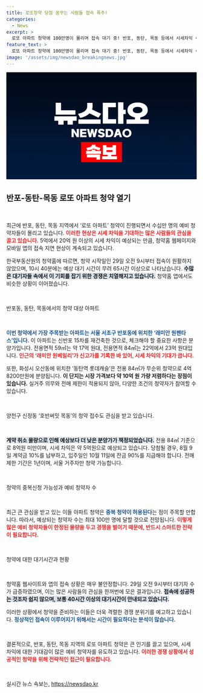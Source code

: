 ```yaml
---
title: 로또청약 당첨 꿈꾸는 사람들 접속 폭주!
categories:
  - News
excerpt: >
  로또 아파트 청약에 100만명이 몰리며 접속 대기 중! 반포, 동탄, 목동 등에서 시세차익 수십억 기대 속, 인파로 정체된 청약홈. 지금이 기회! 클릭하셔서 자세히 알아보세요!
feature_text: >
  로또 아파트 청약에 100만명이 몰리며 접속 대기 중! 반포, 동탄, 목동 등에서 시세차익 수십억 기대 속, 인파로 정체된 청약홈. 지금이 기회! 클릭하셔서 자세히 알아보세요!
image: '/assets/img/newsdao_breakingnews.jpg'
---
```


<p><img src="/assets/img/newsdao_breakingnews.jpg" alt="ranknews 속보" /></p>

<h2 data-ke-size="size26">반포-동탄-목동 로또 아파트 청약 열기</h2>

<p data-ke-size="size16">&nbsp;</p>

<p>최근에 반포, 동탄, 목동 지역에서 ‘로또 아파트’ 청약이 진행되면서 수십만 명의 예비 청약자들이 몰리고 있습니다. <b><span style="color: #ee2323;">이러한 현상은 시세 차익을 기대하는 많은 사람들의 관심을 끌고 있습니다.</span></b> 5억에서 20억 원 이상의 시세 차익이 예상되는 만큼, 청약홈 웹페이지와 모바일 앱의 접속 지연 현상이 계속되고 있습니다. </p>

<p>한국부동산원의 청약홈에 따르면, 청약 시작일인 29일 오전 9시부터 접속이 원활하지 않았으며, 10시 40분에는 예상 대기 시간이 무려 65시간 이상으로 나타났습니다. <b><span style="background-color: #21538527;">수많은 대기자들 속에서 이 기회를 잡기 위한 경쟁은 치열해지고 있습니다.</span></b> 청약홈 앱에서도 비슷한 상황이 이어졌습니다. </p>

<p data-ke-size="size16">&nbsp;</p>

<p>반포동, 동탄, 목동에서의 청약 대상 아파트</p>

<p data-ke-size="size16">&nbsp;</p>

<p><b><span style="color: #1a5490;">이번 청약에서 가장 주목받는 아파트는 서울 서초구 반포동에 위치한 ‘래미안 원펜타스’입니다.</span></b> 이 아파트는 신반포 15차를 재건축한 것으로, 체크해야 할 중요한 사항은 분양가입니다. 전용면적 59㎡는 약 17억 원대, 전용면적 84㎡는 22억에서 23억 원대입니다. <b><span style="color: #ee2323;">인근의 ‘래미안 원베일리’가 신고가를 기록한 바 있어, 시세 차익의 기대가 큽니다.</span></b></p>

<p>또한, 화성시 오산동에 위치한 ‘동탄역 롯데캐슬’은 전용 84㎡가 무순위 청약으로 4억8200만원에 분양됩니다. <b>이 단지는 시장 가격보다 약 10억 원 가량 저렴하다는 장점이 있습니다.</b> 실거주 의무와 전매 제한이 적용되지 않아, 다양한 조건의 청약자가 참여할 수 있습니다. </p>

<p data-ke-size="size16">&nbsp;</p>

<p>양천구 신정동 ‘호반써밋 목동’의 청약 접수도 관심을 받고 있습니다. </p>

<p data-ke-size="size16">&nbsp;</p>

<p><b><span style="background-color: #21538527;">계약 취소 물량으로 인해 예상보다 더 낮은 분양가가 책정되었습니다.</span></b> 전용 84㎡ 기준으로 8억원 미만이며, 시세 차익은 약 5억원으로 예상되고 있습니다. 당첨될 경우, 8월 9일 계약금 10%를 납부하고, 입주일인 10월 11일에 잔금 90%를 지급해야 합니다. 전매제한 기간은 1년이며, 서울 거주자만 청약 가능합니다. </p>

<p data-ke-size="size16">&nbsp;</p>

<p>청약의 중복신청 가능성과 예비 청약자 수 </p>

<p data-ke-size="size16">&nbsp;</p>

<p>최근 큰 관심을 받고 있는 이들 아파트 청약은 <b><span style="color: #1a5490;">중복 청약이 허용된다</span></b>는 점이 주목할 만합니다. 따라서, 예상되는 청약자 수는 최대 100만 명에 달할 것으로 전망됩니다. <b><span style="color: #ee2323;">이렇게 많은 예비 청약자들이 한정된 물량을 두고 경쟁을 벌이기 때문에, 반드시 스마트한 전략이 필요합니다.</span></b></p>

<p data-ke-size="size16">&nbsp;</p>

<p>청약에 대한 대기시간과 현황 </p>

<p data-ke-size="size16">&nbsp;</p>

<p>청약홈 웹사이트와 앱의 접속 상황은 매우 불안정합니다. 29일 오전 9시부터 대기자 수가 급증하였으며, 이는 많은 사람들의 관심을 한꺼번에 모은 결과입니다. <b><span style="background-color: #21538527;">접속에 성공하는 것조차 쉽지 않으며, 보통 40시간 이상의 대기시간이 안내되고 있습니다.</span></b> </p>

<p>이러한 상황에서 청약을 준비하는 이들은 더욱 격렬한 경쟁 분위기를 예고하고 있습니다. <b><span style="color: #1a5490;">정상적인 접속이 이루어지기 위해서는 시간이 필요하다는 분석이 많습니다.</span></b> </p>

<p data-ke-size="size16">&nbsp;</p>

<p>결론적으로, 반포, 동탄, 목동 지역의 로또 아파트 청약은 큰 인기를 끌고 있으며, 시세 차익에 대한 기대감이 많은 예비 청약자를 유도하고 있습니다. <b><span style="color: #ee2323;">이러한 경쟁 상황에서 성공적인 청약을 위해 전략적인 접근이 필요합니다.</span></b>  </p>

<p data-ke-size="size16">&nbsp;</p>
실시간 뉴스 속보는, <a href="https://newsdao.kr" rel="dofollow">https://newsdao.kr</a>


